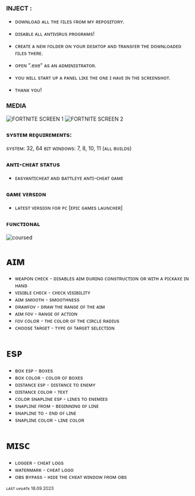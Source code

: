 ### INJECT :

- ᴅᴏᴡɴʟᴏᴀᴅ ᴀʟʟ ᴛʜᴇ ꜰɪʟᴇs ꜰʀᴏᴍ ᴍʏ ʀᴇᴘᴏsɪᴛᴏʀʏ.
- ᴅɪsᴀʙʟᴇ ᴀʟʟ ᴀɴᴛɪᴠɪʀᴜs ᴘʀᴏɢʀᴀᴍs!
- ᴄʀᴇᴀᴛᴇ ᴀ ɴᴇᴡ ꜰᴏʟᴅᴇʀ ᴏɴ ʏᴏᴜʀ ᴅᴇsᴋᴛᴏᴘ ᴀɴᴅ ᴛʀᴀɴsꜰᴇʀ ᴛʜᴇ ᴅᴏᴡɴʟᴏᴀᴅᴇᴅ ꜰɪʟᴇs ᴛʜᴇʀᴇ.
- ᴏᴘᴇɴ ".exe" ᴀs ᴀɴ ᴀᴅᴍɪɴɪsᴛʀᴀᴛᴏʀ.
- ʏᴏᴜ ᴡɪʟʟ sᴛᴀʀᴛ ᴜᴘ ᴀ ᴘᴀɴᴇʟ ʟɪᴋᴇ ᴛʜᴇ ᴏɴᴇ ɪ ʜᴀᴠᴇ ɪɴ ᴛʜᴇ sᴄʀᴇᴇɴsʜᴏᴛ.

- ᴛʜᴀɴᴋ ʏᴏᴜ!

### MEDIA 
![FORTNITE SCREEN 1](https://github.com/geving111/TEST/assets/124738347/0bd99447-066d-41d1-86f5-48125b666c33)
![FORTNITE SCREEN 2](https://github.com/geving111/TEST/assets/124738347/5e3e45f4-a83b-4518-9353-473345f17990)



### sʏsᴛᴇᴍ ʀᴇǫᴜɪʀᴇᴍᴇɴᴛs:

sʏsᴛᴇᴍ: 32, 64 ʙɪᴛ
ᴡɪɴᴅᴏᴡs: 7, 8, 10, 11 (ᴀʟʟ ʙᴜɪʟᴅs)


### ᴀɴᴛɪ-ᴄʜᴇᴀᴛ sᴛᴀᴛᴜs
- ᴇᴀsʏᴀɴᴛɪᴄʜᴇᴀᴛ ᴀɴᴅ ʙᴀᴛᴛʟᴇʏᴇ ᴀɴᴛɪ-ᴄʜᴇᴀᴛ ɢᴀᴍᴇ

### ɢᴀᴍᴇ ᴠᴇʀsɪᴏɴ
- ʟᴀᴛᴇsᴛ ᴠᴇʀsɪᴏɴ ꜰᴏʀ ᴘᴄ [ᴇᴘɪᴄ ɢᴀᴍᴇs ʟᴀᴜɴᴄʜᴇʀ]

### ꜰᴜɴᴄᴛɪᴏɴᴀʟ
![coursed](https://github.com/geving111/TEST/assets/124738347/025f0bca-1d23-4533-bc97-76d8a9ea3608)



# ᴀɪᴍ

- ᴡᴇᴀᴘᴏɴ ᴄʜᴇᴄᴋ - ᴅɪsᴀʙʟᴇs ᴀɪᴍ ᴅᴜʀɪɴɢ ᴄᴏɴsᴛʀᴜᴄᴛɪᴏɴ ᴏʀ ᴡɪᴛʜ ᴀ ᴘɪᴄᴋᴀxᴇ ɪɴ ʜᴀɴᴅ
- ᴠɪsɪʙʟᴇ ᴄʜᴇᴄᴋ - ᴄʜᴇᴄᴋ ᴠɪsɪʙɪʟɪᴛʏ
- ᴀɪᴍ sᴍᴏᴏᴛʜ - sᴍᴏᴏᴛʜɴᴇss
- ᴅʀᴀᴡꜰᴏᴠ - ᴅʀᴀᴡ ᴛʜᴇ ʀᴀɴɢᴇ ᴏꜰ ᴛʜᴇ ᴀɪᴍ
- ᴀɪᴍ ꜰᴏᴠ - ʀᴀɴɢᴇ ᴏꜰ ᴀᴄᴛɪᴏɴ
- ꜰᴏᴠ ᴄᴏʟᴏʀ - ᴛʜᴇ ᴄᴏʟᴏʀ ᴏꜰ ᴛʜᴇ ᴄɪʀᴄʟᴇ ʀᴀᴅɪᴜs
- ᴄʜᴏᴏsᴇ ᴛᴀʀɢᴇᴛ - ᴛʏᴘᴇ ᴏꜰ ᴛᴀʀɢᴇᴛ sᴇʟᴇᴄᴛɪᴏɴ

# ᴇsᴘ

- ʙᴏx ᴇsᴘ - ʙᴏxᴇs
- ʙᴏx ᴄᴏʟᴏʀ - ᴄᴏʟᴏʀ ᴏꜰ ʙᴏxᴇs
- ᴅɪsᴛᴀɴᴄᴇ ᴇsᴘ - ᴅɪsᴛᴀɴᴄᴇ ᴛᴏ ᴇɴᴇᴍʏ
- ᴅɪsᴛᴀɴᴄᴇ ᴄᴏʟᴏʀ - ᴛᴇxᴛ
- ᴄᴏʟᴏʀ sɴᴀᴘʟɪɴᴇ ᴇsᴘ - ʟɪɴᴇs ᴛᴏ ᴇɴᴇᴍɪᴇs
- sɴᴀᴘʟɪɴᴇ ꜰʀᴏᴍ - ʙᴇɢɪɴɴɪɴɢ ᴏꜰ ʟɪɴᴇ
- sɴᴀᴘʟɪɴᴇ ᴛᴏ - ᴇɴᴅ ᴏꜰ ʟɪɴᴇ
- sɴᴀᴘʟɪɴᴇ ᴄᴏʟᴏʀ - ʟɪɴᴇ ᴄᴏʟᴏʀ

# ᴍɪsᴄ

- ʟᴏɢɢᴇʀ - ᴄʜᴇᴀᴛ ʟᴏɢs
- ᴡᴀᴛᴇʀᴍᴀʀᴋ - ᴄʜᴇᴀᴛ ʟᴏɢᴏ
- ᴏʙs ʙʏᴘᴀss - ʜɪᴅᴇ ᴛʜᴇ ᴄʜᴇᴀᴛ ᴡɪɴᴅᴏᴡ ꜰʀᴏᴍ ᴏʙs

<sub>ʟᴀsᴛ ᴜᴘᴅᴀᴛᴇ 18.09.2023</sub>

